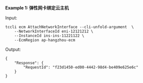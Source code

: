 **Example 1: 弹性网卡绑定云主机**



Input: 

```
tccli ecm AttachNetworkInterface --cli-unfold-argument  \
    --NetworkInterfaceId eni-12121212 \
    --InstanceId ins-ins-11221122 \
    --EcmRegion ap-hangzhou-ecm
```

Output: 
```
{
    "Response": {
        "RequestId": "f23d1450-ed00-4442-98d4-be409e625e6c"
    }
}
```

